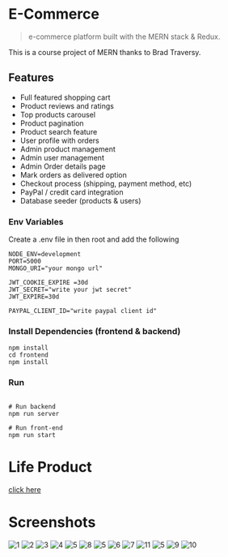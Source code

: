 # E-Commerce 

> e-commerce platform built with the MERN stack & Redux.

This is a course project of MERN thanks to  Brad Traversy.  


## Features

- Full featured shopping cart
- Product reviews and ratings
- Top products carousel
- Product pagination
- Product search feature
- User profile with orders
- Admin product management
- Admin user management
- Admin Order details page
- Mark orders as delivered option
- Checkout process (shipping, payment method, etc)
- PayPal / credit card integration
- Database seeder (products & users)






### Env Variables

Create a .env file in then root and add the following

```
NODE_ENV=development
PORT=5000
MONGO_URI="your mongo url"

JWT_COOKIE_EXPIRE =30d
JWT_SECRET="write your jwt secret"
JWT_EXPIRE=30d

PAYPAL_CLIENT_ID="write paypal client id"

```

### Install Dependencies (frontend & backend)

```
npm install
cd frontend
npm install
```

### Run

```

# Run backend 
npm run server

# Run front-end
npm run start
```
# Life Product
[click here](https://e-commerce-steel-theta.vercel.app/)

# Screenshots
![1](https://user-images.githubusercontent.com/47485363/115113569-4e6d7980-9f8b-11eb-92f6-45b632f95445.png)
![2](https://user-images.githubusercontent.com/47485363/115113584-63e2a380-9f8b-11eb-8e3e-1180ecd20680.png)
![3](https://user-images.githubusercontent.com/47485363/115113593-6e04a200-9f8b-11eb-9e97-4a8f51057bd7.png)
![4](https://user-images.githubusercontent.com/47485363/115113595-6fce6580-9f8b-11eb-92fe-aee5d3718c38.png)
![5](https://user-images.githubusercontent.com/47485363/115113600-71982900-9f8b-11eb-92f9-bbcf9498d97e.png)
![8](https://user-images.githubusercontent.com/47485363/115113610-79f06400-9f8b-11eb-887e-a5f4f0acf35e.png)
![5](https://user-images.githubusercontent.com/47485363/115113612-7a88fa80-9f8b-11eb-9783-1b04bc955b32.png)
![6](https://user-images.githubusercontent.com/47485363/115113614-7c52be00-9f8b-11eb-806c-47e4addb31f5.png)
![7](https://user-images.githubusercontent.com/47485363/115113617-7ceb5480-9f8b-11eb-9c63-cd54966daa48.png)
![11](https://user-images.githubusercontent.com/47485363/115113626-8674bc80-9f8b-11eb-92ef-e2838fb7642e.png)
![5](https://user-images.githubusercontent.com/47485363/115113627-87a5e980-9f8b-11eb-9ae2-4e0915bc8599.png)
![9](https://user-images.githubusercontent.com/47485363/115113628-883e8000-9f8b-11eb-9d64-5921e5d26b49.png)
![10](https://user-images.githubusercontent.com/47485363/115113629-883e8000-9f8b-11eb-90cf-ad3fbe3deea7.png)






